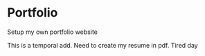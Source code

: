 # Portfolio
Setup my own portfolio website

This is a temporal add.
Need to create my resume in pdf.
Tired day